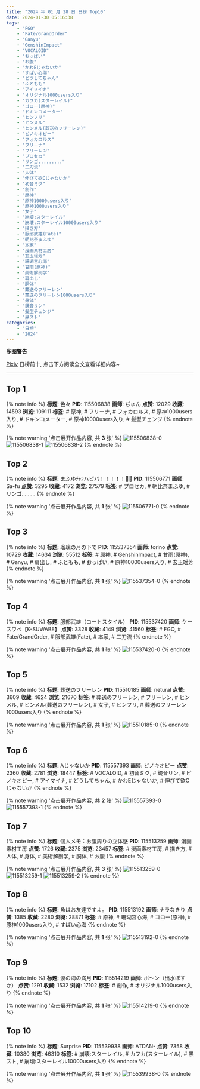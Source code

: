 ```yaml
---
title: "2024 年 01 月 28 日 日榜 Top10"
date: 2024-01-30 05:16:38
tags:
    - "FGO"
    - "Fate/GrandOrder"
    - "Ganyu"
    - "GenshinImpact"
    - "VOCALOID"
    - "おっぱい"
    - "お腹"
    - "かわEじゃないか"
    - "すぱい心海"
    - "どうしてちゃん"
    - "ふともも"
    - "アイマイナ"
    - "オリジナル1000users入り"
    - "カフカ(スターレイル)"
    - "ゴロー(原神)"
    - "ドキンコメーター"
    - "ヒンフリ"
    - "ヒンメル"
    - "ヒンメル(葬送のフリーレン)"
    - "ピノキオピー"
    - "フォカロルス"
    - "フリーナ"
    - "フリーレン"
    - "プロセカ"
    - "リンゴ........."
    - "二刀流"
    - "人体"
    - "伸びて欲Cじゃないか"
    - "初音ミク"
    - "創作"
    - "原神"
    - "原神10000users入り"
    - "原神1000users入り"
    - "女子"
    - "崩壊:スターレイル"
    - "崩壊:スターレイル10000users入り"
    - "描き方"
    - "服部武雄(Fate)"
    - "朝比奈まふゆ"
    - "本家"
    - "漫画素材工房"
    - "玄玉瑶芳"
    - "珊瑚宮心海"
    - "甘雨(原神)"
    - "美術解剖学"
    - "肩出し"
    - "胴体"
    - "葬送のフリーレン"
    - "葬送のフリーレン1000users入り"
    - "身体"
    - "鏡音リン"
    - "髪型チェンジ"
    - "黒スト"
categories:
    - "日榜"
    - "2024"
---
```


<i class="fa fa-triangle-exclamation"></i>**多图警告**<i class="fa fa-triangle-exclamation"></i>

[Pixiv](https://www.pixiv.net/) 日榜前十, 点击下方阅读全文查看详细内容~

<!-- more -->

---

## Top 1

{% note info %}
**标题**: 色々
**PID**: 115506838 **画师**: ぢゅん
**点赞**: 12029 **收藏**: 14593 **浏览**: 109111
**标签**: # 原神, # フリーナ, # フォカロルス, # 原神1000users入り, # ドキンコメーター, # 原神10000users入り, # 髪型チェンジ
{% endnote %}

{% note warning '点击展开作品内容, 共 **3** 张' %}
![115506838-0](https://i.pixiv.re/img-original/img/2024/01/27/00/00/13/115506838_p0.jpg)
![115506838-1](https://i.pixiv.re/img-original/img/2024/01/27/00/00/13/115506838_p1.jpg)
![115506838-2](https://i.pixiv.re/img-original/img/2024/01/27/00/00/13/115506838_p2.jpg)
{% endnote %}

## Top 2

{% note info %}
**标题**: まふゆﾁｬﾝハピバ！！！！！🎂🎉
**PID**: 115506771 **画师**: Sa-fu
**点赞**: 3295 **收藏**: 4172 **浏览**: 27579
**标签**: # プロセカ, # 朝比奈まふゆ, # リンゴ.........
{% endnote %}

{% note warning '点击展开作品内容, 共 **1** 张' %}
![115506771-0](https://i.pixiv.re/img-original/img/2024/01/27/00/00/00/115506771_p0.jpg)
{% endnote %}

## Top 3

{% note info %}
**标题**: 瑠璃の月の下で
**PID**: 115537354 **画师**: torino
**点赞**: 10729 **收藏**: 14634 **浏览**: 55512
**标签**: # 原神, # GenshinImpact, # 甘雨(原神), # Ganyu, # 肩出し, # ふともも, # おっぱい, # 原神10000users入り, # 玄玉瑶芳
{% endnote %}

{% note warning '点击展开作品内容, 共 **1** 张' %}
![115537354-0](https://i.pixiv.re/img-original/img/2024/01/28/00/00/18/115537354_p0.jpg)
{% endnote %}

## Top 4

{% note info %}
**标题**: 服部武雄（コートスタイル）
**PID**: 115537420 **画师**: ケースワベ【K-SUWABE】
**点赞**: 3328 **收藏**: 4149 **浏览**: 41560
**标签**: # FGO, # Fate/GrandOrder, # 服部武雄(Fate), # 本家, # 二刀流
{% endnote %}

{% note warning '点击展开作品内容, 共 **1** 张' %}
![115537420-0](https://i.pixiv.re/img-original/img/2024/01/28/00/00/38/115537420_p0.jpg)
{% endnote %}

## Top 5

{% note info %}
**标题**: 葬送のフリーレン
**PID**: 115510185 **画师**: netural
**点赞**: 3609 **收藏**: 4624 **浏览**: 21670
**标签**: # 葬送のフリーレン, # フリーレン, # ヒンメル, # ヒンメル(葬送のフリーレン), # 女子, # ヒンフリ, # 葬送のフリーレン1000users入り
{% endnote %}

{% note warning '点击展开作品内容, 共 **1** 张' %}
![115510185-0](https://i.pixiv.re/img-original/img/2024/01/27/01/49/45/115510185_p0.png)
{% endnote %}

## Top 6

{% note info %}
**标题**: Aじゃないか
**PID**: 115557393 **画师**: ピノキオピー
**点赞**: 2360 **收藏**: 2781 **浏览**: 18447
**标签**: # VOCALOID, # 初音ミク, # 鏡音リン, # ピノキオピー, # アイマイナ, # どうしてちゃん, # かわEじゃないか, # 伸びて欲Cじゃないか
{% endnote %}

{% note warning '点击展开作品内容, 共 **2** 张' %}
![115557393-0](https://i.pixiv.re/img-original/img/2024/01/28/17/22/09/115557393_p0.jpg)
![115557393-1](https://i.pixiv.re/img-original/img/2024/01/28/17/22/09/115557393_p1.jpg)
{% endnote %}

## Top 7

{% note info %}
**标题**: 個人メモ：お腹周りの立体感
**PID**: 115513259 **画师**: 漫画素材工房
**点赞**: 1726 **收藏**: 2375 **浏览**: 23457
**标签**: # 漫画素材工房, # 描き方, # 人体, # 身体, # 美術解剖学, # 胴体, # お腹
{% endnote %}

{% note warning '点击展开作品内容, 共 **3** 张' %}
![115513259-0](https://i.pixiv.re/img-original/img/2024/01/27/06/00/11/115513259_p0.jpg)
![115513259-1](https://i.pixiv.re/img-original/img/2024/01/27/06/00/11/115513259_p1.jpg)
![115513259-2](https://i.pixiv.re/img-original/img/2024/01/27/06/00/11/115513259_p2.jpg)
{% endnote %}

## Top 8

{% note info %}
**标题**: 魚はお友達ですよ。
**PID**: 115513192 **画师**: ナラなきり
**点赞**: 1385 **收藏**: 2280 **浏览**: 28871
**标签**: # 原神, # 珊瑚宮心海, # ゴロー(原神), # 原神1000users入り, # すぱい心海
{% endnote %}

{% note warning '点击展开作品内容, 共 **1** 张' %}
![115513192-0](https://i.pixiv.re/img-original/img/2024/01/27/05/56/24/115513192_p0.png)
{% endnote %}

## Top 9

{% note info %}
**标题**: 涙の海の満月
**PID**: 115514219 **画师**: ポ～ン（出水ぽすか）
**点赞**: 1291 **收藏**: 1532 **浏览**: 17102
**标签**: # 創作, # オリジナル1000users入り
{% endnote %}

{% note warning '点击展开作品内容, 共 **1** 张' %}
![115514219-0](https://i.pixiv.re/img-original/img/2024/01/27/07/30/00/115514219_p0.jpg)
{% endnote %}

## Top 10

{% note info %}
**标题**: Surprise
**PID**: 115539938 **画师**: ATDAN-
**点赞**: 7358 **收藏**: 10380 **浏览**: 46310
**标签**: # 崩壊:スターレイル, # カフカ(スターレイル), # 黒スト, # 崩壊:スターレイル10000users入り
{% endnote %}

{% note warning '点击展开作品内容, 共 **1** 张' %}
![115539938-0](https://i.pixiv.re/img-original/img/2024/01/28/07/02/29/115539938_p0.png)
{% endnote %}
